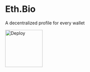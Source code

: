 # Eth.Bio

A decentralized profile for every wallet

<a id="thirdweb-deploy" href="https://thirdweb.com/contracts/deploy?ipfs=QmWjjbgJXXgV1dPrM2v7NWyYyK8FEhLknqCQyEqVJ9qhGu%2F1" target="_blank" title="deploy Eth.bio with thirdweb">
  <img src="https://gateway.thirdweb.dev/ipfs/QmdS2yxCteNePeAw9h7dnaSvorNA1AMYCtX4DuG15YR3jo/0.svg" alt="Deploy" width="120px">
</a>
